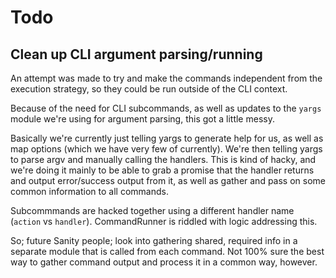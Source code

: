 # Todo

## Clean up CLI argument parsing/running

An attempt was made to try and make the commands independent from the execution strategy, so they could be run outside of the CLI context.

Because of the need for CLI subcommands, as well as updates to the `yargs` module we're using for argument parsing, this got a little messy.

Basically we're currently just telling yargs to generate help for us, as well as map options (which we have very few of currently). We're then telling yargs to parse argv and manually calling the handlers. This is kind of hacky, and we're doing it mainly to be able to grab a promise that the handler returns and output error/success output from it, as well as gather and pass on some common information to all commands.

Subcommmands are hacked together using a different handler name (`action` vs `handler`). CommandRunner is riddled with logic addressing this.

So; future Sanity people; look into gathering shared, required info in a separate module that is called from each command. Not 100% sure the best way to gather command output and process it in a common way, however.
